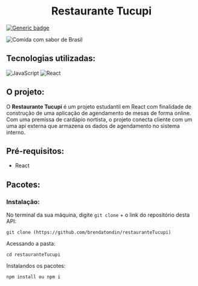 <h1 align="center">Restaurante Tucupi</h1>

[![Generic badge](https://img.shields.io/badge/Status-Em_Andamento-yellow.svg)](https://shields.io/)

![Comida com sabor de Brasil](https://user-images.githubusercontent.com/83258570/188970805-b13f7adf-5665-47ff-ab61-9dec542abf54.png)

## Tecnologias utilizadas:

![JavaScript](https://img.shields.io/badge/javascript-%23323330.svg?style=for-the-badge&logo=javascript&logoColor=%23F7DF1E)
![React](https://img.shields.io/badge/React-20232A?style=for-the-badge&logo=react&logoColor=61DAFB)

## O projeto:

O **Restaurante Tucupi** é um projeto estudantil em React com finalidade de construção de uma aplicação de agendamento de mesas de forma online. Com uma premissa de cardápio nortista, o projeto conecta cliente com um uma api externa que armazena os dados de agendamento no sistema interno.

## Pré-requisitos:

- React

## Pacotes:

### Instalação:

No terminal da sua máquina, digite `git clone` + o link do repositório desta API:

```
git clone (https://github.com/brendatondin/restauranteTucupi)
```

Acessando a pasta:

```
cd restauranteTucupi
```

Instalandos os pacotes:

```
npm install ou npm i
